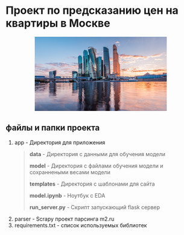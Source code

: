 # Проект по предсказанию цен на квартиры в Москве
<p align="center">
  <img src="app/static/images/moscow.jpg" width="350" title="hover text">
</p>

## файлы и папки проекта
1. app - Директория для приложения
    > **data** - Директория с данными для обучения модели
    > 
    > **model** - Директория с файлами обучения модели и сохраннеными весами модели
    > 
    > **templates** - Директория с шаблонами для сайта
    > 
    > **model.ipynb** - Ноутбук с EDA
    > 
    > **run_server.py** - Скрипт запускающий flask сервер
2. parser - Scrapy проект парсинга m2.ru
3. requirements.txt - список используемых библиотек




